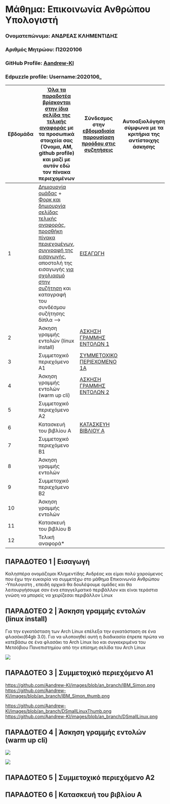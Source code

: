 # **Μάθημα: Επικοινωνία Ανθρώπου Υπολογιστή**
###  Ονοματεπώνυμο: ΑΝΔΡΕΑΣ ΚΛΗΜΕΝΤΙΔΗΣ
###  Αριθμός Μητρώου: Π2020106
###  GitHub Profile: [Aandrew-Kl](https://github.com/Aandrew-Kl)
###  Edpuzzle profile: Username:2020106_




| Εβδομάδα | [Όλα τα παραδοτέα βρίσκονται στην ίδια σελίδα της τελικής αναφοράς](https://courses-ionio.github.io/help/deliverables/) με τα προσωπικά στοιχεία σας (Όνομα, ΑΜ, github profile) και μαζί με αυτόν εδώ τον πίνακα περιεχομένων | Σύνδεσμος στην [εβδομαδιαία παρουσίαση προόδου στις συζητήσεις](https://github.com/courses-ionio/help/discussions/categories/show-and-tell) | Αυτοαξιολόγηση σύμφωνα με τα κριτήρια της αντίστοιχης άσκησης |
| --- | --- | --- | --- |
| 1 |  [Δημιουργία ομάδας](https://github.com/courses-ionio/hci/discussions/1794) + [Φορκ και δημιουργία σελίδας τελικής αναφοράς](https://courses-ionio.github.io/help/guide/), [προσθήκη πίνακα περιεχομένων](https://raw.githubusercontent.com/courses-ionio/hci/master/README.md), [συγγραφή της εισαγωγής](https://courses-ionio.github.io/help/intro/), αποστολή της εισαγωγής [για σχολιασμό στην συζήτηση](https://github.com/courses-ionio/help/discussions/categories/show-and-tell) και καταγραφή του συνδέσμου συζήτησης δίπλα --> |[EΙΣΑΓΩΓΗ](https://github.com/courses-ionio/help/discussions/966) | |
| 2 | Άσκηση γραμμής εντολών (linux install) | [ΑΣΚΗΣΗ ΓΡΑΜΜΗΣ ΕΝΤΟΛΩΝ 1](https://github.com/courses-ionio/help/discussions/1130)| |
| 3 | Συμμετοχικό περιεχόμενο A1 | [ΣΥΜΜΕΤΟΧΙΚΟ ΠΕΡΙΕΧΟΜΕΝΟ 1Α](https://github.com/courses-ionio/help/discussions/1210?fbclid=IwAR22VQOM7crRmPf3F3HQ50S2erMMZiyc3lr3j3G5LVSUywqZY3FKETAf-fw)| |
| 4 | Άσκηση γραμμής εντολών (warm up cli) | [ΑΣΚΗΣΗ ΓΡΑΜΜΗΣ ΕΝΤΟΛΩΝ 2](https://github.com/courses-ionio/help/discussions/1644)| |
| 5 | Συμμετοχικό περιεχόμενο A2 | | |
| 6 | Κατασκευή του βιβλίου Α |[ΚΑΤΑΣΚΕΥΗ ΒΙΒΛΙΟΥ Α](https://github.com/courses-ionio/help/discussions/1609) | |
| 7 | Συμμετοχικό περιεχόμενο B1 | | |
| 8 | Άσκηση γραμμής εντολών | | |
| 9 | Συμμετοχικό περιεχόμενο B2 | | |
| 10 | Άσκηση γραμμής εντολών | | |
| 11 | Κατασκευή του βιβλίου Β | | |
| 12 | Τελική αναφορά* | | |


## ΠΑΡΑΔΟΤΕΟ 1 | Εισαγωγή
Καλησπέρα ονομάζομαι Κλημεντίδης Ανδρέας και είμαι πολύ χαρούμενος που έχω την ευκαιρία να συμμετέχω στο μάθημα Επικοινωνία Ανθρώπου -Υπολογιστη , επειδή αρχικά θα δουλέψουμε ομάδες και θα λειτουργήσουμε σαν ένα επαγγελματικό περιβάλλον και είναι τεράστια γνώση να μπορείς να χειρίζεσαι περιβάλλον Linux




## ΠΑΡΑΔΟΤΕΟ 2 | Άσκηση γραμμής εντολών (linux install)
Για την εγκατάσταση των Arch Linux  επέλεξα την εγκατάσταση σε ένα φλασάκι(64gb 3.0). Για να υλοποιηθεί αυτή η διαδικασία έπρεπε πρώτα να κατεβάσω σε ένα φλασάκι τα Arch Linux Iso και συγκεκριμένα του Μετσόβιου Πανεπιστημίου από την επίσημη σελίδα του Arch Linux

<a href="https://asciinema.org/a/JPsz1RY090XGrsaZib8PNp83y" target="_blank"><img src="https://asciinema.org/a/JPsz1RY090XGrsaZib8PNp83y.svg" /></a>





## ΠΑΡΑΔΟΤΕΟ 3 | Συμμετοχικό περιεχόμενο A1
https://github.com/Aandrew-Kl/images/blob/an_branch/IBM_Simon.png
https://github.com/Aandrew-Kl/images/blob/an_branch/IBM_Simon_thumb.png

https://github.com/Aandrew-Kl/images/blob/an_branch/DSmallLinuxThumb.png
https://github.com/Aandrew-Kl/images/blob/an_branch/DSmallLinux.png






## ΠΑΡΑΔΟΤΕΟ 4 | Άσκηση γραμμής εντολών (warm up cli)
<a href="https://asciinema.org/a/1zsfnZcDub8SRh0R7Ti44BOwk" target="_blank"><img src="https://asciinema.org/a/1zsfnZcDub8SRh0R7Ti44BOwk.svg" /></a>

<a href="https://asciinema.org/a/NVJsgLOoIA3ZtrCtha6f4RnPp" target="_blank"><img src="https://asciinema.org/a/NVJsgLOoIA3ZtrCtha6f4RnPp.svg" /></a>



## ΠΑΡΑΔΟΤΕΟ 5 | Συμμετοχικό περιεχόμενο A2

## ΠΑΡΑΔΟΤΕΟ 6 | Κατασκευή του βιβλίου Α





